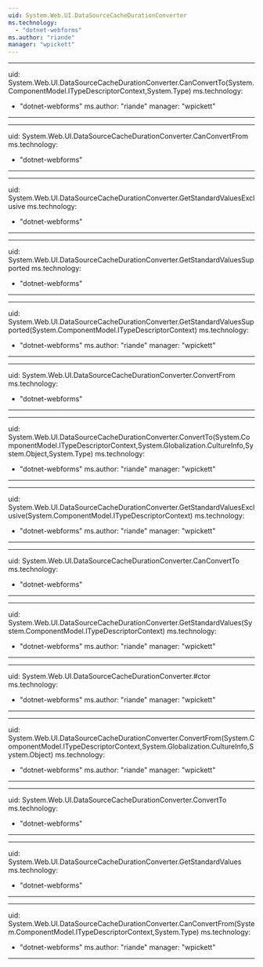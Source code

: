 ```yaml
---
uid: System.Web.UI.DataSourceCacheDurationConverter
ms.technology: 
  - "dotnet-webforms"
ms.author: "riande"
manager: "wpickett"
---
```


---
uid: System.Web.UI.DataSourceCacheDurationConverter.CanConvertTo(System.ComponentModel.ITypeDescriptorContext,System.Type)
ms.technology: 
  - "dotnet-webforms"
ms.author: "riande"
manager: "wpickett"
---

---
uid: System.Web.UI.DataSourceCacheDurationConverter.CanConvertFrom
ms.technology: 
  - "dotnet-webforms"
---

---
uid: System.Web.UI.DataSourceCacheDurationConverter.GetStandardValuesExclusive
ms.technology: 
  - "dotnet-webforms"
---

---
uid: System.Web.UI.DataSourceCacheDurationConverter.GetStandardValuesSupported
ms.technology: 
  - "dotnet-webforms"
---

---
uid: System.Web.UI.DataSourceCacheDurationConverter.GetStandardValuesSupported(System.ComponentModel.ITypeDescriptorContext)
ms.technology: 
  - "dotnet-webforms"
ms.author: "riande"
manager: "wpickett"
---

---
uid: System.Web.UI.DataSourceCacheDurationConverter.ConvertFrom
ms.technology: 
  - "dotnet-webforms"
---

---
uid: System.Web.UI.DataSourceCacheDurationConverter.ConvertTo(System.ComponentModel.ITypeDescriptorContext,System.Globalization.CultureInfo,System.Object,System.Type)
ms.technology: 
  - "dotnet-webforms"
ms.author: "riande"
manager: "wpickett"
---

---
uid: System.Web.UI.DataSourceCacheDurationConverter.GetStandardValuesExclusive(System.ComponentModel.ITypeDescriptorContext)
ms.technology: 
  - "dotnet-webforms"
ms.author: "riande"
manager: "wpickett"
---

---
uid: System.Web.UI.DataSourceCacheDurationConverter.CanConvertTo
ms.technology: 
  - "dotnet-webforms"
---

---
uid: System.Web.UI.DataSourceCacheDurationConverter.GetStandardValues(System.ComponentModel.ITypeDescriptorContext)
ms.technology: 
  - "dotnet-webforms"
ms.author: "riande"
manager: "wpickett"
---

---
uid: System.Web.UI.DataSourceCacheDurationConverter.#ctor
ms.technology: 
  - "dotnet-webforms"
ms.author: "riande"
manager: "wpickett"
---

---
uid: System.Web.UI.DataSourceCacheDurationConverter.ConvertFrom(System.ComponentModel.ITypeDescriptorContext,System.Globalization.CultureInfo,System.Object)
ms.technology: 
  - "dotnet-webforms"
ms.author: "riande"
manager: "wpickett"
---

---
uid: System.Web.UI.DataSourceCacheDurationConverter.ConvertTo
ms.technology: 
  - "dotnet-webforms"
---

---
uid: System.Web.UI.DataSourceCacheDurationConverter.GetStandardValues
ms.technology: 
  - "dotnet-webforms"
---

---
uid: System.Web.UI.DataSourceCacheDurationConverter.CanConvertFrom(System.ComponentModel.ITypeDescriptorContext,System.Type)
ms.technology: 
  - "dotnet-webforms"
ms.author: "riande"
manager: "wpickett"
---
